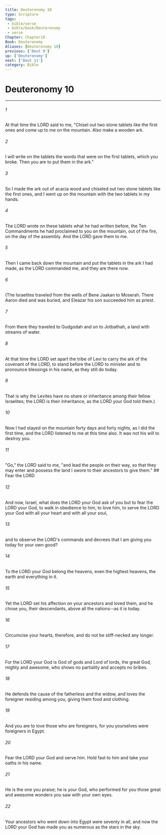 ```yaml
---
title: Deuteronomy 10
type: Scripture
tags:
 - bible/verse
 - bible/book/Deuteronomy
 - verse
Chapter: Chapter10
Book: Deuteronomy
Aliases: [Deuteronomy 10]
previous: ['Deut 9']
up: ['Deuteronomy']
next: ['Deut 11']
category: Bible
---
```

# Deuteronomy 10

***


###### 1 
At that time the LORD said to me, "Chisel out two stone tablets like the first ones and come up to me on the mountain. Also make a wooden ark. 

###### 2 
I will write on the tablets the words that were on the first tablets, which you broke. Then you are to put them in the ark." 

###### 3 
So I made the ark out of acacia wood and chiseled out two stone tablets like the first ones, and I went up on the mountain with the two tablets in my hands. 

###### 4 
The LORD wrote on these tablets what he had written before, the Ten Commandments he had proclaimed to you on the mountain, out of the fire, on the day of the assembly. And the LORD gave them to me. 

###### 5 
Then I came back down the mountain and put the tablets in the ark I had made, as the LORD commanded me, and they are there now. 

###### 6 
(The Israelites traveled from the wells of Bene Jaakan to Moserah. There Aaron died and was buried, and Eleazar his son succeeded him as priest. 

###### 7 
From there they traveled to Gudgodah and on to Jotbathah, a land with streams of water. 

###### 8 
At that time the LORD set apart the tribe of Levi to carry the ark of the covenant of the LORD, to stand before the LORD to minister and to pronounce blessings in his name, as they still do today. 

###### 9 
That is why the Levites have no share or inheritance among their fellow Israelites; the LORD is their inheritance, as the LORD your God told them.) 

###### 10 
Now I had stayed on the mountain forty days and forty nights, as I did the first time, and the LORD listened to me at this time also. It was not his will to destroy you. 

###### 11 
"Go," the LORD said to me, "and lead the people on their way, so that they may enter and possess the land I swore to their ancestors to give them." ## Fear the LORD 

###### 12 
And now, Israel, what does the LORD your God ask of you but to fear the LORD your God, to walk in obedience to him, to love him, to serve the LORD your God with all your heart and with all your soul, 

###### 13 
and to observe the LORD's commands and decrees that I am giving you today for your own good? 

###### 14 
To the LORD your God belong the heavens, even the highest heavens, the earth and everything in it. 

###### 15 
Yet the LORD set his affection on your ancestors and loved them, and he chose you, their descendants, above all the nations--as it is today. 

###### 16 
Circumcise your hearts, therefore, and do not be stiff-necked any longer. 

###### 17 
For the LORD your God is God of gods and Lord of lords, the great God, mighty and awesome, who shows no partiality and accepts no bribes. 

###### 18 
He defends the cause of the fatherless and the widow, and loves the foreigner residing among you, giving them food and clothing. 

###### 19 
And you are to love those who are foreigners, for you yourselves were foreigners in Egypt. 

###### 20 
Fear the LORD your God and serve him. Hold fast to him and take your oaths in his name. 

###### 21 
He is the one you praise; he is your God, who performed for you those great and awesome wonders you saw with your own eyes. 

###### 22 
Your ancestors who went down into Egypt were seventy in all, and now the LORD your God has made you as numerous as the stars in the sky. 
